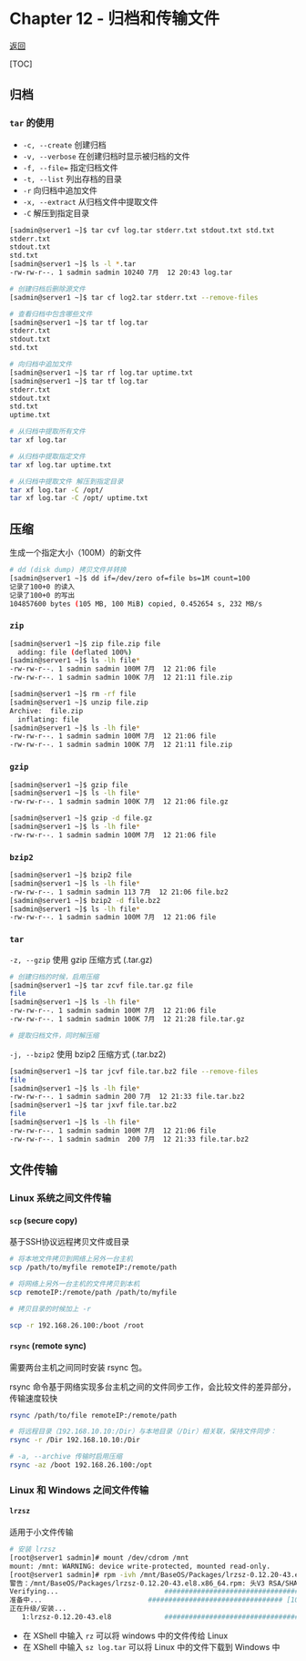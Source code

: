 # Chapter 12 - 归档和传输文件

[返回](../README.md)

[TOC]

## 归档

### `tar` 的使用

* `-c, --create` 创建归档
* `-v, --verbose` 在创建归档时显示被归档的文件
* `-f, --file=` 指定归档文件
* `-t, --list` 列出存档的目录
* `-r` 向归档中追加文件
* `-x, --extract` 从归档文件中提取文件
* `-C` 解压到指定目录

```sh
[sadmin@server1 ~]$ tar cvf log.tar stderr.txt stdout.txt std.txt
stderr.txt
stdout.txt
std.txt
[sadmin@server1 ~]$ ls -l *.tar
-rw-rw-r--. 1 sadmin sadmin 10240 7月  12 20:43 log.tar

# 创建归档后删除源文件
[sadmin@server1 ~]$ tar cf log2.tar stderr.txt --remove-files

# 查看归档中包含哪些文件
[sadmin@server1 ~]$ tar tf log.tar
stderr.txt
stdout.txt
std.txt

# 向归档中追加文件
[sadmin@server1 ~]$ tar rf log.tar uptime.txt
[sadmin@server1 ~]$ tar tf log.tar
stderr.txt
stdout.txt
std.txt
uptime.txt

# 从归档中提取所有文件
tar xf log.tar

# 从归档中提取指定文件
tar xf log.tar uptime.txt

# 从归档中提取文件 解压到指定目录
tar xf log.tar -C /opt/
tar xf log.tar -C /opt/ uptime.txt
```

## 压缩

生成一个指定大小（100M）的新文件

```sh
# dd (disk dump) 拷贝文件并转换
[sadmin@server1 ~]$ dd if=/dev/zero of=file bs=1M count=100
记录了100+0 的读入
记录了100+0 的写出
104857600 bytes (105 MB, 100 MiB) copied, 0.452654 s, 232 MB/s
```

### `zip`

```sh
[sadmin@server1 ~]$ zip file.zip file
  adding: file (deflated 100%)
[sadmin@server1 ~]$ ls -lh file*
-rw-rw-r--. 1 sadmin sadmin 100M 7月  12 21:06 file
-rw-rw-r--. 1 sadmin sadmin 100K 7月  12 21:11 file.zip

[sadmin@server1 ~]$ rm -rf file
[sadmin@server1 ~]$ unzip file.zip
Archive:  file.zip
  inflating: file
[sadmin@server1 ~]$ ls -lh file*
-rw-rw-r--. 1 sadmin sadmin 100M 7月  12 21:06 file
-rw-rw-r--. 1 sadmin sadmin 100K 7月  12 21:11 file.zip
```

### `gzip`

```sh
[sadmin@server1 ~]$ gzip file
[sadmin@server1 ~]$ ls -lh file*
-rw-rw-r--. 1 sadmin sadmin 100K 7月  12 21:06 file.gz

[sadmin@server1 ~]$ gzip -d file.gz
[sadmin@server1 ~]$ ls -lh file*
-rw-rw-r--. 1 sadmin sadmin 100M 7月  12 21:06 file
```

### `bzip2`

```sh
[sadmin@server1 ~]$ bzip2 file
[sadmin@server1 ~]$ ls -lh file*
-rw-rw-r--. 1 sadmin sadmin 113 7月  12 21:06 file.bz2
[sadmin@server1 ~]$ bzip2 -d file.bz2
[sadmin@server1 ~]$ ls -lh file*
-rw-rw-r--. 1 sadmin sadmin 100M 7月  12 21:06 file
```

### `tar`

`-z, --gzip` 使用 gzip 压缩方式 (.tar.gz)

```sh
# 创建归档的时候，启用压缩
[sadmin@server1 ~]$ tar zcvf file.tar.gz file
file
[sadmin@server1 ~]$ ls -lh file*
-rw-rw-r--. 1 sadmin sadmin 100M 7月  12 21:06 file
-rw-rw-r--. 1 sadmin sadmin 100K 7月  12 21:28 file.tar.gz

# 提取归档文件，同时解压缩

```

`-j, --bzip2` 使用 bzip2 压缩方式 (.tar.bz2)

```sh
[sadmin@server1 ~]$ tar jcvf file.tar.bz2 file --remove-files
file
[sadmin@server1 ~]$ ls -lh file*
-rw-rw-r--. 1 sadmin sadmin 200 7月  12 21:33 file.tar.bz2
[sadmin@server1 ~]$ tar jxvf file.tar.bz2
file
[sadmin@server1 ~]$ ls -lh file*
-rw-rw-r--. 1 sadmin sadmin 100M 7月  12 21:06 file
-rw-rw-r--. 1 sadmin sadmin  200 7月  12 21:33 file.tar.bz2
```

## 文件传输

### Linux 系统之间文件传输

#### `scp` (secure copy)

基于SSH协议远程拷贝文件或目录

```sh
# 将本地文件拷贝到网络上另外一台主机
scp /path/to/myfile remoteIP:/remote/path

# 将网络上另外一台主机的文件拷贝到本机
scp remoteIP:/remote/path /path/to/myfile 

# 拷贝目录的时候加上 -r

scp -r 192.168.26.100:/boot /root
```

#### `rsync` (remote sync)

需要两台主机之间同时安装 rsync 包。

rsync 命令基于网络实现多台主机之间的文件同步工作，会比较文件的差异部分，传输速度较快

```sh
rsync /path/to/file remoteIP:/remote/path

# 将远程目录（192.168.10.10:/Dir）与本地目录（/Dir）相关联，保持文件同步：
rsync -r /Dir 192.168.10.10:/Dir

# -a, --archive 传输时启用压缩
rsync -az /boot 192.168.26.100:/opt
```

### Linux 和 Windows 之间文件传输

#### `lrzsz` 

适用于小文件传输

```sh
# 安装 lrzsz
[root@server1 sadmin]# mount /dev/cdrom /mnt
mount: /mnt: WARNING: device write-protected, mounted read-only.
[root@server1 sadmin]# rpm -ivh /mnt/BaseOS/Packages/lrzsz-0.12.20-43.el8.x86_64.rpm
警告：/mnt/BaseOS/Packages/lrzsz-0.12.20-43.el8.x86_64.rpm: 头V3 RSA/SHA256 Signature, 密钥 ID fd431d51: NOKEY
Verifying...                          ################################# [100%]
准备中...                          ################################# [100%]
正在升级/安装...
   1:lrzsz-0.12.20-43.el8             ################################# [100%]
```

* 在 XShell 中输入 `rz` 可以将 windows 中的文件传给 Linux
* 在 XShell 中输入 `sz log.tar` 可以将 Linux 中的文件下载到 Windows 中









